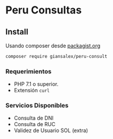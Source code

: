 # Peru Consultas

## Install
Usando composer desde [packagist.org](https://packagist.org/packages/giansalex/peru-consult)
```bash
composer require giansalex/peru-consult
```

### Requerimientos
- PHP 7.1 o superior.
- Extensión `curl`

### Servicios Disponibles
- Consulta de DNI
- Consulta de RUC
- Validez de Usuario SOL (extra)
